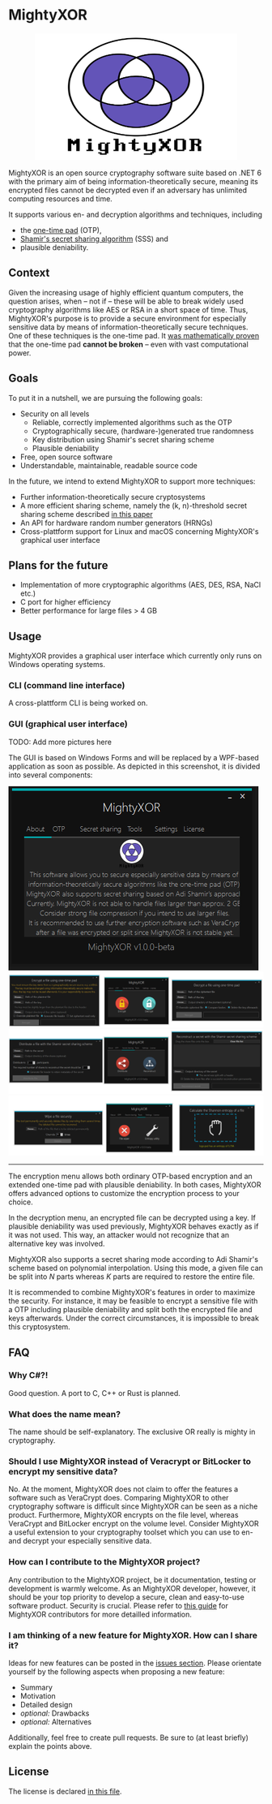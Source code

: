 # MightyXOR
<p align="center">
<img height=250 width=400 src="Images/logo.png" alt="MightyXOR's Logo"/>
</p>

MightyXOR is an open source cryptography software suite based on .NET 6 with the primary aim of being information-theoretically secure, meaning its encrypted files cannot be decrypted even if an adversary has unlimited computing resources and time.

It supports various en- and decryption algorithms and techniques, including
- the [one-time pad](https://en.wikipedia.org/wiki/One-time_pad) (OTP),
- [Shamir's secret sharing algorithm](https://en.wikipedia.org/wiki/Shamir%27s_secret_sharing) (SSS) and
- plausible deniability.

## Context

Given the increasing usage of highly efficient quantum computers, the question arises, when – not if – these will be able to break widely used cryptography algorithms like AES or RSA in a short space of time.
Thus, MightyXOR's purpose is to provide a secure environment for especially sensitive data by means of information-theoretically secure techniques. One of these techniques is the one-time pad.
It [was mathematically proven](http://math.umd.edu/~lcw/OneTimePad.pdf) that the one-time pad **cannot be broken** – even with vast computational power.

## Goals
To put it in a nutshell, we are pursuing the following goals:

- Security on all levels
    - Reliable, correctly implemented algorithms such as the OTP
    - Cryptographically secure, (hardware-)generated true randomness
    - Key distribution using Shamir's secret sharing scheme
    - Plausible deniability
- Free, open source software
- Understandable, maintainable, readable source code

In the future, we intend to extend MightyXOR to support more techniques:

- Further information-theoretically secure cryptosystems
- A more efficient sharing scheme, namely the (k, n)-threshold secret sharing scheme described [in this paper](https://www.researchgate.net/publication/220905280_A_New_k_n-Threshold_Secret_Sharing_Scheme_and_Its_Extension)
- An API for hardware random number generators (HRNGs)
- Cross-plattform support for Linux and macOS concerning MightyXOR's graphical user interface

## Plans for the future

- Implementation of more cryptographic algorithms (AES, DES, RSA, NaCl etc.)
- C port for higher efficiency
- Better performance for large files > 4 GB

## Usage

MightyXOR provides a graphical user interface which currently only runs on Windows operating systems.

### CLI (command line interface)

A cross-plattform CLI is being worked on.

### GUI (graphical user interface)

TODO: Add more pictures here

The GUI is based on Windows Forms and will be replaced by a WPF-based application as soon as possible. As depicted in this screenshot, it is divided into several components:

<img src="Images/main_menu.png"/>

<img src="Images/otp.png"/>

<img src="Images/sss.png"/>

<img src="Images/utils.png"/>


<hr>

The encryption menu allows both ordinary OTP-based encryption and an extended one-time pad with plausible deniability. In both cases, MightyXOR offers advanced options to customize the encryption process to your choice.

In the decryption menu, an encrypted file can be decrypted using a key. If plausible deniability was used previously, MightyXOR behaves exactly as if it was not used. This way, an attacker would not recognize that an alternative key was involved.

MightyXOR also supports a secret sharing mode according to Adi Shamir's scheme based on polynomial interpolation. Using this mode, a given file can be split into *N* parts whereas *K* parts are required to restore the entire file.

It is recommended to combine MightyXOR's features in order to maximize the security. For instance, it may be feasible to encrypt a sensitive file with a OTP including plausible deniability and split both the encrypted file and keys afterwards. Under the correct circumstances, it is impossible to break this cryptosystem.
## FAQ

### Why C#?!

Good question. A port to C, C++ or Rust is planned.

### What does the name mean?

The name should be self-explanatory. The exclusive OR really is mighty in cryptography.

### Should I use MightyXOR instead of Veracrypt or BitLocker to encrypt my sensitive data?

No. At the moment, MightyXOR does not claim to offer the features a software such as VeraCrypt does. Comparing MightyXOR to other cryptography software is difficult since MightyXOR can be seen as a niche product. Furthermore, MightyXOR encrypts on the file level, whereas VeraCrypt and BitLocker encrypt on the volume level. Consider MightyXOR a useful extension to your cryptography toolset which you can use to en- and decrypt your especially sensitive data.

### How can I contribute to the MightyXOR project?

Any contribution to the MightyXOR project, be it documentation, testing or development is warmly welcome. As an MightyXOR developer, however, it should be your top priority to develop a secure, clean and easy-to-use software product. Security is crucial. Please refer to [this guide](CONTRIBUTING.md) for MightyXOR contributors for more detailled information.

### I am thinking of a new feature for MightyXOR. How can I share it?

Ideas for new features can be posted in the [issues section](../../issues). Please orientate yourself by the following aspects when proposing a new feature:

- Summary
- Motivation
- Detailed design
- *optional:* Drawbacks
- *optional:* Alternatives

Additionally, feel free to create pull requests. Be sure to (at least briefly) explain the points above.

## License

The license is declared [in this file](LICENSE).
